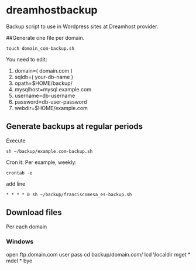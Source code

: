 # dreamhostbackup

Backup script to use in Wordpress sites at Dreamhost provider.

##Generate one file per domain. 
~~~
touch domain_com-backup.sh
~~~

You need to edit: 

1. domain=( domain.com )
2. sqldb=( your-db-name )
3. opath=$HOME/backup/
4. mysqlhost=mysql.example.com
5. username=db-username
6. password=db-user-password
7. webdir=$HOME/example.com

## Generate backups at regular periods
Execute
~~~
sh ~/backup/example.com-backup.sh
~~~

Cron it:
Per example, weekly:
~~~
crontab -e
~~~

add line
~~~
* * * * 0 sh ~/backup/franciscomesa_es-backup.sh
~~~

## Download files
Per each domain

### Windows
open ftp.domain.com
user
pass
cd backup/domain.com/
lcd \localdir
mget *
mdel *
bye


